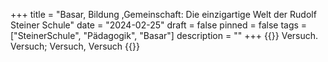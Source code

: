 +++
title = "Basar, Bildung ,Gemeinschaft: Die einzigartige Welt der Rudolf Steiner Schule"
date = "2024-02-25"
draft = false
pinned = false
tags = ["SteinerSchule", "Pädagogik", "Basar"]
description = ""
+++
{{<lead>}}
Versuch. Versuch; Versuch, Versuch
{{</lead>}}